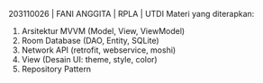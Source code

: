 203110026 | FANI ANGGITA | RPLA | UTDI
Materi yang diterapkan:
1. Arsitektur MVVM (Model, View, ViewModel)
2. Room Database (DAO, Entity, SQLite)
3. Network API (retrofit, webservice, moshi)
4. View (Desain UI: theme, style, color)
5. Repository Pattern
